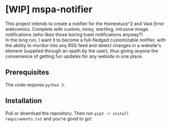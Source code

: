 # [WIP] mspa-notifier
This project intends to create a notifier for the Homestuck^2 and Vast Error webcomics. Complete with custom, noisy, startling, intrusive image notifications (who likes those boring toast notifications anyway?)\
In the long run, I want it to become a full-fledged customizable notifier, with the ability to monitor into any RSS feed and detect changes in a website's element (supplied through an xpath by the user), thus giving anyone the convenience of getting fun updates for any website in one place.

## Prerequisites
The code requires `python 3`.

## Installation
Pull or download the repository. Then run `pip3 -r install requirements.txt` and you're good to go!

